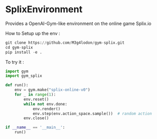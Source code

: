 # SplixEnvironment
Provides a OpenAI-Gym-like environment on the online game Splix.io

How to Setup up the env :
```python
git clone https://github.com/M3g4lodon/gym-splix.git
cd gym-splix
pip install -e .
```

To try it :
```python
import gym
import gym_splix

def run():
    env = gym.make("splix-online-v0")
    for _ in range(1):
        env.reset()
        while not env.done:
            env.render()
            env.step(env.action_space.sample())  # random action
        env.close()

if __name__ == '__main__':
    run()

```
